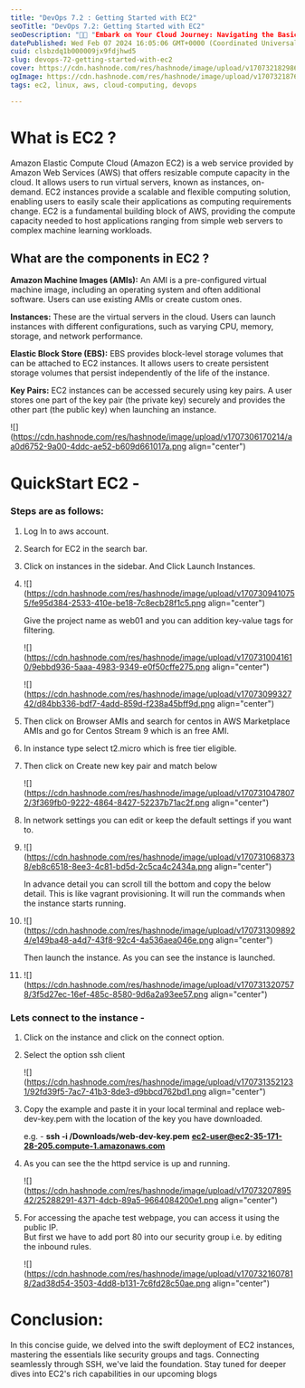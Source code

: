 ```yaml
---
title: "DevOps 7.2 : Getting Started with EC2"
seoTitle: "DevOps 7.2: Getting Started with EC2"
seoDescription: "🚀✨ "Embark on Your Cloud Journey: Navigating the Basics of EC2" 💻🌐"
datePublished: Wed Feb 07 2024 16:05:06 GMT+0000 (Coordinated Universal Time)
cuid: clsbzdq1b000009jx9fdjhwd5
slug: devops-72-getting-started-with-ec2
cover: https://cdn.hashnode.com/res/hashnode/image/upload/v1707321829860/5010b312-82f8-4118-b9a3-4aa7e673876a.webp
ogImage: https://cdn.hashnode.com/res/hashnode/image/upload/v1707321876879/a469e488-43f7-4d28-bfea-8573cfe4740c.webp
tags: ec2, linux, aws, cloud-computing, devops

---
```


# What is EC2 ?

Amazon Elastic Compute Cloud (Amazon EC2) is a web service provided by Amazon Web Services (AWS) that offers resizable compute capacity in the cloud. It allows users to run virtual servers, known as instances, on-demand. EC2 instances provide a scalable and flexible computing solution, enabling users to easily scale their applications as computing requirements change. EC2 is a fundamental building block of AWS, providing the compute capacity needed to host applications ranging from simple web servers to complex machine learning workloads.

## What are the components in EC2 ?

**Amazon Machine Images (AMIs):** An AMI is a pre-configured virtual machine image, including an operating system and often additional software. Users can use existing AMIs or create custom ones.

**Instances:** These are the virtual servers in the cloud. Users can launch instances with different configurations, such as varying CPU, memory, storage, and network performance.

**Elastic Block Store (EBS):** EBS provides block-level storage volumes that can be attached to EC2 instances. It allows users to create persistent storage volumes that persist independently of the life of the instance.

**Key Pairs:** EC2 instances can be accessed securely using key pairs. A user stores one part of the key pair (the private key) securely and provides the other part (the public key) when launching an instance.

![](https://cdn.hashnode.com/res/hashnode/image/upload/v1707306170214/aa0d6752-9a00-4ddc-ae52-b609d661017a.png align="center")

# QuickStart EC2 -

### Steps are as follows:

1. Log In to aws account.
    
2. Search for EC2 in the search bar.
    
3. Click on instances in the sidebar. And Click Launch Instances.
    
4. ![](https://cdn.hashnode.com/res/hashnode/image/upload/v1707309410755/fe95d384-2533-410e-be18-7c8ecb28f1c5.png align="center")
    
    Give the project name as web01 and you can addition key-value tags for filtering.
    
    ![](https://cdn.hashnode.com/res/hashnode/image/upload/v1707310041610/9ebbd936-5aaa-4983-9349-e0f50cffe275.png align="center")
    
    ![](https://cdn.hashnode.com/res/hashnode/image/upload/v1707309932742/d84bb336-bdf7-4add-859d-f238a45bff9d.png align="center")
    
5. Then click on Browser AMIs and search for centos in AWS Marketplace AMIs and go for Centos Stream 9 which is an free AMI.
    
6. In instance type select t2.micro which is free tier eligible.
    
7. Then click on Create new key pair and match below
    
    ![](https://cdn.hashnode.com/res/hashnode/image/upload/v1707310478072/3f369fb0-9222-4864-8427-52237b71ac2f.png align="center")
    
8. In network settings you can edit or keep the default settings if you want to.
    
9. ![](https://cdn.hashnode.com/res/hashnode/image/upload/v1707310683738/eb8c6518-8ee3-4c81-bd5d-2c5ca4c2434a.png align="center")
    
    In advance detail you can scroll till the bottom and copy the below detail. This is like vagrant provisioning. It will run the commands when the instance starts running.
    
10. ![](https://cdn.hashnode.com/res/hashnode/image/upload/v1707313098924/e149ba48-a4d7-43f8-92c4-4a536aea046e.png align="center")
    
    Then launch the instance. As you can see the instance is launched.
    
11. ![](https://cdn.hashnode.com/res/hashnode/image/upload/v1707313207578/3f5d27ec-16ef-485c-8580-9d6a2a93ee57.png align="center")
    

### Lets connect to the instance -

1. Click on the instance and click on the connect option.
    
2. Select the option ssh client
    
    ![](https://cdn.hashnode.com/res/hashnode/image/upload/v1707313521231/92fd39f5-7ac7-41b3-8de3-d9bbcd762bd1.png align="center")
    
3. Copy the example and paste it in your local terminal and replace web-dev-key.pem with the location of the key you have downloaded.
    
    e.g. - **ssh -i /Downloads/web-dev-key.pem** [**ec2-user@ec2-35-171-28-205.compute-1.amazonaws.com**](mailto:ec2-user@ec2-35-171-28-205.compute-1.amazonaws.com)
    
4. As you can see the the httpd service is up and running.
    
    ![](https://cdn.hashnode.com/res/hashnode/image/upload/v1707320789542/25288291-4371-4dcb-89a5-9664084200e1.png align="center")
    
5. For accessing the apache test webpage, you can access it using the public IP.  
    But first we have to add port 80 into our security group i.e. by editing the inbound rules.
    
    ![](https://cdn.hashnode.com/res/hashnode/image/upload/v1707321607818/2ad38d54-3503-4dd8-b131-7c6fd28c50ae.png align="center")
    

# Conclusion:

In this concise guide, we delved into the swift deployment of EC2 instances, mastering the essentials like security groups and tags. Connecting seamlessly through SSH, we've laid the foundation. Stay tuned for deeper dives into EC2's rich capabilities in our upcoming blogs